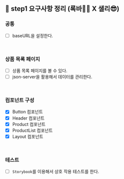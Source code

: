## 📄 step1 요구사항 정리 (록바💪🏽 X 샐리😎)

### 공통

- [ ] baseURL을 설정한다.

<br>

### 상품 목록 페이지

- [ ] 상품 목록 페이지를 볼 수 있다.
- [ ] json-server을 활용해서 데이터를 관리한다.

<br>

### 컴포넌트 구성

- [x] Button 컴포넌트
- [x] Header 컴포넌트
- [x] Product 컴포넌트
- [x] ProductList 컴포넌트
- [x] Layout 컴포넌트

<br>

### 테스트

- [ ] `Storybook`를 이용해서 상호 작용 테스트를 한다.

<br>
